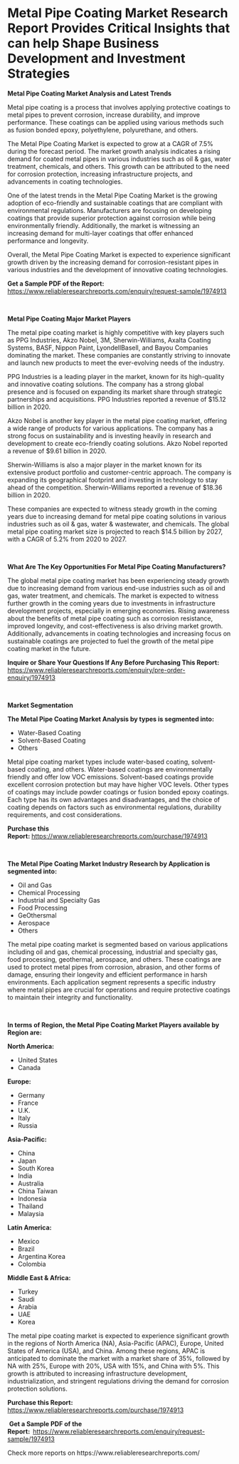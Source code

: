 <p><h1>Metal Pipe Coating Market Research Report Provides Critical Insights that can help Shape Business Development and Investment Strategies</h1></p><p><strong>Metal Pipe Coating Market Analysis and Latest Trends</strong></p>
<p><p>Metal pipe coating is a process that involves applying protective coatings to metal pipes to prevent corrosion, increase durability, and improve performance. These coatings can be applied using various methods such as fusion bonded epoxy, polyethylene, polyurethane, and others.</p><p>The Metal Pipe Coating Market is expected to grow at a CAGR of 7.5% during the forecast period. The market growth analysis indicates a rising demand for coated metal pipes in various industries such as oil & gas, water treatment, chemicals, and others. This growth can be attributed to the need for corrosion protection, increasing infrastructure projects, and advancements in coating technologies.</p><p>One of the latest trends in the Metal Pipe Coating Market is the growing adoption of eco-friendly and sustainable coatings that are compliant with environmental regulations. Manufacturers are focusing on developing coatings that provide superior protection against corrosion while being environmentally friendly. Additionally, the market is witnessing an increasing demand for multi-layer coatings that offer enhanced performance and longevity.</p><p>Overall, the Metal Pipe Coating Market is expected to experience significant growth driven by the increasing demand for corrosion-resistant pipes in various industries and the development of innovative coating technologies.</p></p>
<p><strong>Get a Sample PDF of the Report:&nbsp;</strong> <a href="https://www.reliableresearchreports.com/enquiry/request-sample/1974913">https://www.reliableresearchreports.com/enquiry/request-sample/1974913</a></p>
<p>&nbsp;</p>
<p><strong>Metal Pipe Coating Major Market Players</strong></p>
<p><p>The metal pipe coating market is highly competitive with key players such as PPG Industries, Akzo Nobel, 3M, Sherwin-Williams, Axalta Coating Systems, BASF, Nippon Paint, LyondellBasell, and Bayou Companies dominating the market. These companies are constantly striving to innovate and launch new products to meet the ever-evolving needs of the industry.</p><p>PPG Industries is a leading player in the market, known for its high-quality and innovative coating solutions. The company has a strong global presence and is focused on expanding its market share through strategic partnerships and acquisitions. PPG Industries reported a revenue of $15.12 billion in 2020.</p><p>Akzo Nobel is another key player in the metal pipe coating market, offering a wide range of products for various applications. The company has a strong focus on sustainability and is investing heavily in research and development to create eco-friendly coating solutions. Akzo Nobel reported a revenue of $9.61 billion in 2020.</p><p>Sherwin-Williams is also a major player in the market known for its extensive product portfolio and customer-centric approach. The company is expanding its geographical footprint and investing in technology to stay ahead of the competition. Sherwin-Williams reported a revenue of $18.36 billion in 2020.</p><p>These companies are expected to witness steady growth in the coming years due to increasing demand for metal pipe coating solutions in various industries such as oil & gas, water & wastewater, and chemicals. The global metal pipe coating market size is projected to reach $14.5 billion by 2027, with a CAGR of 5.2% from 2020 to 2027.</p></p>
<p>&nbsp;</p>
<p><strong>What Are The Key Opportunities For Metal Pipe Coating Manufacturers?</strong></p>
<p><p>The global metal pipe coating market has been experiencing steady growth due to increasing demand from various end-use industries such as oil and gas, water treatment, and chemicals. The market is expected to witness further growth in the coming years due to investments in infrastructure development projects, especially in emerging economies. Rising awareness about the benefits of metal pipe coating such as corrosion resistance, improved longevity, and cost-effectiveness is also driving market growth. Additionally, advancements in coating technologies and increasing focus on sustainable coatings are projected to fuel the growth of the metal pipe coating market in the future.</p></p>
<p><strong>Inquire or Share Your Questions If Any Before Purchasing This Report:</strong> <a href="https://www.reliableresearchreports.com/enquiry/pre-order-enquiry/1974913">https://www.reliableresearchreports.com/enquiry/pre-order-enquiry/1974913</a></p>
<p>&nbsp;</p>
<p><strong>Market Segmentation</strong></p>
<p><strong>The Metal Pipe Coating Market Analysis by types is segmented into:</strong></p>
<p><ul><li>Water-Based Coating</li><li>Solvent-Based Coating</li><li>Others</li></ul></p>
<p><p>Metal pipe coating market types include water-based coating, solvent-based coating, and others. Water-based coatings are environmentally friendly and offer low VOC emissions. Solvent-based coatings provide excellent corrosion protection but may have higher VOC levels. Other types of coatings may include powder coatings or fusion bonded epoxy coatings. Each type has its own advantages and disadvantages, and the choice of coating depends on factors such as environmental regulations, durability requirements, and cost considerations.</p></p>
<p><strong>Purchase this Report:&nbsp;</strong><a href="https://www.reliableresearchreports.com/purchase/1974913">https://www.reliableresearchreports.com/purchase/1974913</a></p>
<p>&nbsp;</p>
<p><strong>The Metal Pipe Coating Market Industry Research by Application is segmented into:</strong></p>
<p><ul><li>Oil and Gas</li><li>Chemical Processing</li><li>Industrial and Specialty Gas</li><li>Food Processing</li><li>GeOthersmal</li><li>Aerospace</li><li>Others</li></ul></p>
<p><p>The metal pipe coating market is segmented based on various applications including oil and gas, chemical processing, industrial and specialty gas, food processing, geothermal, aerospace, and others. These coatings are used to protect metal pipes from corrosion, abrasion, and other forms of damage, ensuring their longevity and efficient performance in harsh environments. Each application segment represents a specific industry where metal pipes are crucial for operations and require protective coatings to maintain their integrity and functionality.</p></p>
<p>&nbsp;</p>
<p><strong>In terms of Region, the Metal Pipe Coating Market Players available by Region are:</strong></p>
<p>
    <p> <strong> North America: </strong>
        <ul>
            <li>United States</li>
            <li>Canada</li>
        </ul>
        </p> 
    <p> <strong> Europe: </strong>
        <ul>
            <li>Germany</li>
            <li>France</li>
            <li>U.K.</li>
            <li>Italy</li>
            <li>Russia</li>
        </ul>
        </p> 
    <p> <strong> Asia-Pacific: </strong>
        <ul>
            <li>China</li>
            <li>Japan</li>
            <li>South Korea</li>
            <li>India</li>
            <li>Australia</li>
            <li>China Taiwan</li>
            <li>Indonesia</li>
            <li>Thailand</li>
            <li>Malaysia</li>
        </ul>
        </p> 
    <p> <strong> Latin America: </strong>
        <ul>
            <li>Mexico</li>
            <li>Brazil</li>
            <li>Argentina Korea</li>
            <li>Colombia</li>
        </ul>
        </p> 
    <p> <strong> Middle East & Africa: </strong>
        <ul>
            <li>Turkey</li>
            <li>Saudi</li>
            <li>Arabia</li>
            <li>UAE</li>
            <li>Korea</li>
        </ul>
    </p>
    </p>
<p><p>The metal pipe coating market is expected to experience significant growth in the regions of North America (NA), Asia-Pacific (APAC), Europe, United States of America (USA), and China. Among these regions, APAC is anticipated to dominate the market with a market share of 35%, followed by NA with 25%, Europe with 20%, USA with 15%, and China with 5%. This growth is attributed to increasing infrastructure development, industrialization, and stringent regulations driving the demand for corrosion protection solutions.</p></p>
<p><strong>Purchase this Report: </strong><a href="https://www.reliableresearchreports.com/purchase/1974913">https://www.reliableresearchreports.com/purchase/1974913</a></p>
<p>&nbsp;<strong>Get a Sample PDF of the Report:&nbsp;&nbsp;</strong><a href="https://www.reliableresearchreports.com/enquiry/request-sample/1974913">https://www.reliableresearchreports.com/enquiry/request-sample/1974913</a></p>
<p><strong></strong></p>
<p>Check more reports on https://www.reliableresearchreports.com/</p>